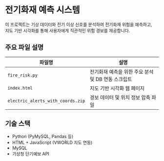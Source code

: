 # 전기화재 예측 시스템
이 프로젝트는 기상 데이터와 전기 이상 신호를 분석하여 전기화재 위험을 예측하고,  
지도 기반 시각화를 통해 사용자에게 직관적인 위험 경보를 제공합니다.

##  주요 파일 설명
| 파일명 | 설명 |
|--------|------|
| `fire_risk.py` | 전기화재 예측을 위한 주요 분석 및 DB 연동 스크립트 |
| `index.html` | 지도 기반 시각화 웹 페이지 |
| `electric_alerts_with_coords.zip` | 경보 데이터 및 위치 정보 압축 파일 |

## 기술 스택
- Python (PyMySQL, Pandas 등)
- HTML + JavaScript (VWORLD 지도 연동)
- MySQL
- 기상청 단기예보 API
